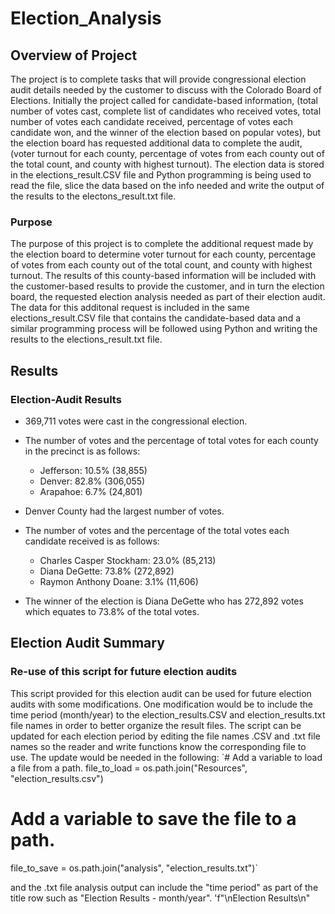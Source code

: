 # Election_Analysis

## Overview of Project
The project is to complete tasks that will provide congressional election audit details needed by the customer to discuss with the Colorado Board of Elections.  Initially the project called for candidate-based information, (total number of votes cast, complete list of candidates who received votes, total number of votes each candidate received, percentage of votes each candidate won, and the winner of the election based on popular votes), but the election board has requested additional data to complete the audit, (voter turnout for each county, percentage of votes from each county out of the total count, and county with highest turnout).  The election data is stored in the elections_result.CSV file and Python programming is being used to read the file, slice the data based on the info needed and write the output of the results to the electons_result.txt file. 

### Purpose
The purpose of this project is to complete the additional request made by the election board to determine voter turnout for each county, percentage of votes from each county out of the total count, and county with highest turnout.  The results of this county-based information will be included with the customer-based results to provide the customer, and in turn the election board, the requested election analysis needed as part of their election audit.  The data for this additonal request is included in the same elections_result.CSV file that contains the candidate-based data and a similar programming process will be followed using Python and writing the results to the elections_result.txt file.

## Results

### Election-Audit Results
* 369,711 votes were cast in the congressional election.

* The number of votes and the percentage of total votes for each county in the precinct is as follows:
  * Jefferson: 10.5% (38,855)
  * Denver: 82.8% (306,055)
  * Arapahoe: 6.7% (24,801)

* Denver County had the largest number of votes.

* The number of votes and the percentage of the total votes each candidate received is as follows:
  * Charles Casper Stockham: 23.0% (85,213)
  * Diana DeGette: 73.8% (272,892)
  * Raymon Anthony Doane: 3.1% (11,606)

* The winner of the election is Diana DeGette who has 272,892 votes which equates to 73.8% of the total votes.

## Election Audit Summary

### Re-use of this script for future election audits
This script provided for this election audit can be used for future election audits with some modifications.  One modification would be to include the time period (month/year) to the election_results.CSV and election_results.txt file names in order to better organize the result files.  The script can be updated for each election period by editing the file names .CSV and .txt file names so the reader and write functions know the corresponding file to use.  The update would be needed in the following:
`# Add a variable to load a file from a path.
file_to_load = os.path.join("Resources", "election_results.csv")
# Add a variable to save the file to a path.
file_to_save = os.path.join("analysis", "election_results.txt")`

and the .txt file analysis output can include the "time period" as part of the title row such as "Election Results - month/year".  'f"\nElection Results\n"


